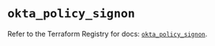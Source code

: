 # `okta_policy_signon`

Refer to the Terraform Registry for docs: [`okta_policy_signon`](https://registry.terraform.io/providers/okta/okta/4.9.1/docs/resources/policy_signon).
